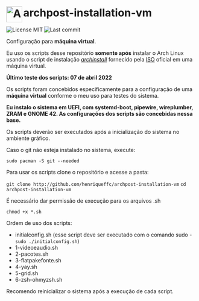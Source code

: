 # <img align="left" alt="Arch Linux" width="42px" src="https://cdn.jsdelivr.net/npm/simple-icons@6.23.0/icons/archlinux.svg" /> archpost-installation-vm

[<img align="left" alt="License MIT" src="https://img.shields.io/github/license/henriqueffc/archpost-installation-vm?style=flat-square" />](https://github.com/henriqueffc/archpost-installation-vm/blob/main/LICENSE)
<img align="left" alt="Last commit" src="https://img.shields.io/github/last-commit/henriqueffc/archpost-installation-vm?style=flat-square" /> <br>

Configuração para **máquina virtual**.

Eu uso os scripts desse repositório **somente após** instalar o Arch Linux usando o script de instalação [*archinstall*](https://github.com/archlinux/archinstall) fornecido pela [ISO](https://archlinux.org/download/) oficial em uma máquina virtual.

**Último teste dos scripts: 07 de abril 2022**

Os scripts foram concebidos especificamente para a configuração de uma **máquina virtual** conforme o meu uso para testes do sistema.

**Eu instalo o sistema em UEFI, com systemd-boot, pipewire, wireplumber, ZRAM e GNOME 42. As configurações dos scripts são concebidas nessa base.**

Os scripts deverão ser executados após a inicialização do sistema no ambiente gráfico.

Caso o git não esteja instalado no sistema, execute:

`sudo pacman -S git --needed`

Para usar os scripts clone o repositório e acesse a pasta:

`git clone http://github.com/henriqueffc/archpost-installation-vm`
`cd archpost-installation-vm`

É necessário dar permissão de execução para os arquivos .sh

`chmod +x *.sh`

Ordem de uso dos scripts:

- initialconfig.sh (esse script deve ser executado com o comando sudo - `sudo ./initialconfig.sh`)
- 1-videoeaudio.sh
- 2-pacotes.sh
- 3-flatpakefonte.sh
- 4-yay.sh
- 5-grid.sh
- 6-zsh-ohmyzsh.sh

Recomendo reinicializar o sistema após a execução de cada script.
